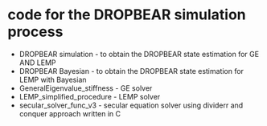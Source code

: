 # code for the DROPBEAR simulation process

* DROPBEAR simulation - to obtain the DROPBEAR state estimation for GE AND LEMP
* DROPBEAR Bayesian - to obtain the DROPBEAR state estimation for LEMP with Bayesian
* GeneralEigenvalue_stiffness - GE solver
* LEMP_simplified_procedure - LEMP solver
* secular_solver_func_v3 - secular equation solver using dividerr and conquer approach written in C
